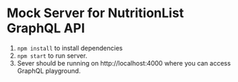 # Mock Server for NutritionList GraphQL API

1. `npm install` to install dependencies
2. `npm start` to run server.
3. Sever should be running on http://localhost:4000 where you can access GraphQL playground.